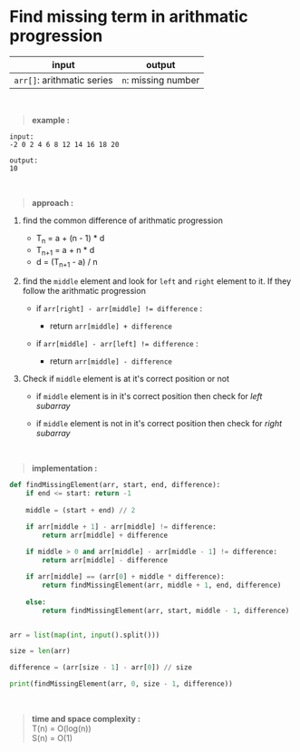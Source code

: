 # Find missing term in arithmatic progression

| input | output |
| --- | --- |
| `arr[]`: arithmatic series | `n`: missing number |

<br>

> **example :**

```
input:
-2 0 2 4 6 8 12 14 16 18 20

output:
10
```

<br>

> **approach :**

1. find the common difference of arithmatic progression
    
    * T<sub>n</sub> = a + (n - 1) * d
    * T<sub>n+1</sub> = a + n * d
    * d = (T<sub>n+1</sub> - a) / n

2. find the `middle` element and look for `left` and `right` element to it. If they follow the arithmatic progression

    * if `arr[right] - arr[middle] != difference` :
         * return `arr[middle] + difference`
    
    * if `arr[middle] - arr[left] != difference` :
        * return `arr[middle] - difference`

3. Check if `middle` element is at it's correct position or not
    
    * if `middle` element is in it's correct position then check for *left subarray*

    * if `middle` element is not in it's correct position then check for *right subarray*

<br>

> **implementation :**

```python
def findMissingElement(arr, start, end, difference):
    if end <= start: return -1
    
    middle = (start + end) // 2

    if arr[middle + 1] - arr[middle] != difference:
        return arr[middle] + difference
    
    if middle > 0 and arr[middle] - arr[middle - 1] != difference:
        return arr[middle] - difference

    if arr[middle] == (arr[0] + middle * difference):
        return findMissingElement(arr, middle + 1, end, difference)
    
    else:
        return findMissingElement(arr, start, middle - 1, difference)


arr = list(map(int, input().split()))

size = len(arr)

difference = (arr[size - 1] - arr[0]) // size

print(findMissingElement(arr, 0, size - 1, difference))
```

<br>

> **time and space complexity :**
<br>T(n) = O(log(n))
<br>S(n) = O(1)